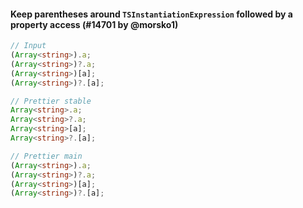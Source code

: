 #### Keep parentheses around `TSInstantiationExpression` followed by a property access (#14701 by @morsko1)

<!-- prettier-ignore -->
```ts
// Input
(Array<string>).a;
(Array<string>)?.a;
(Array<string>)[a];
(Array<string>)?.[a];

// Prettier stable
Array<string>.a;
Array<string>?.a;
Array<string>[a];
Array<string>?.[a];

// Prettier main
(Array<string>).a;
(Array<string>)?.a;
(Array<string>)[a];
(Array<string>)?.[a];
```
